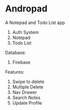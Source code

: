 # Andropad

A Notepad and Todo List app
1. Auth System
2. Notepad
3. Todo List

Database:
1. Firebase

Features:
1. Swipe to delete
2. Multiple Delete
3. Nav Drawer
4. Search Notes 
5. Update Profile

